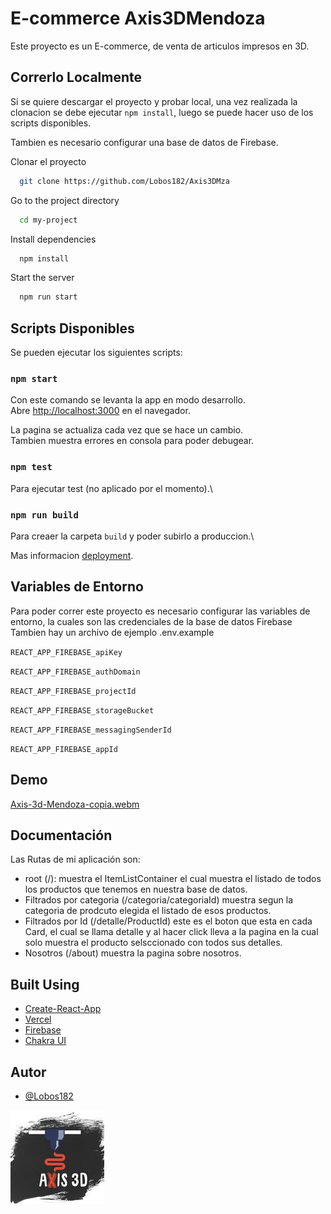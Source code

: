# E-commerce Axis3DMendoza

Este proyecto es un E-commerce, de venta de articulos impresos en 3D.



## Correrlo Localmente

Si se quiere descargar el proyecto y probar local, una vez realizada la clonacion se debe ejecutar `npm install`, luego se puede hacer uso de los scripts disponibles.

Tambien es necesario configurar una base de datos de Firebase.

Clonar el proyecto

```bash
  git clone https://github.com/Lobos182/Axis3DMza
```

Go to the project directory

```bash
  cd my-project
```

Install dependencies

```bash
  npm install
```

Start the server

```bash
  npm run start
```

## Scripts Disponibles

Se pueden ejecutar los siguientes scripts:

### `npm start`

Con este comando se levanta la app en modo desarrollo.\
Abre [http://localhost:3000](http://localhost:3000) en el navegador.

La pagina se actualiza cada vez que se hace un cambio.\
Tambien muestra errores en consola para poder debugear.

### `npm test`

Para ejecutar test (no aplicado por el momento).\

### `npm run build`

Para creaer la carpeta `build` y poder subirlo a produccion.\

Mas informacion [deployment](https://facebook.github.io/create-react-app/docs/deployment).



## Variables de Entorno

Para poder correr este proyecto es necesario configurar las variables de entorno, la cuales son las credenciales de la base de datos Firebase
Tambien hay un archivo de ejemplo .env.example


`REACT_APP_FIREBASE_apiKey`

`REACT_APP_FIREBASE_authDomain`

`REACT_APP_FIREBASE_projectId`

`REACT_APP_FIREBASE_storageBucket`

`REACT_APP_FIREBASE_messagingSenderId`

`REACT_APP_FIREBASE_appId`


## Demo
[Axis-3d-Mendoza-copia.webm](https://user-images.githubusercontent.com/97643619/177225992-f34c2259-ca30-4ab5-88b5-433b58eb7d60.webm)
    
## Documentación 
Las Rutas de mi aplicación son:
- root (/): muestra el ItemListContainer el cual muestra el listado de todos los productos que tenemos en nuestra base de datos.
- Filtrados por categoria (/categoria/categoriaId) muestra segun la categoria de prodcuto elegida el listado de esos productos.
- Filtrados por Id (/detalle/ProductId) este es el boton que esta en cada Card, el cual se llama detalle y al hacer click lleva a la pagina en la cual solo muestra el producto selsccionado con todos sus detalles.
- Nosotros (/about) muestra la pagina sobre nosotros.

## Built Using

- [Create-React-App](https://create-react-app.dev/)
- [Vercel](https://vercel.com)
- [Firebase](https://firebase.com)
- [Chakra UI](https://chakra-ui.com/)

## Autor

- [@Lobos182](https://github.com/Lobos182/Axis3DMza)


![Logo](https://raw.githubusercontent.com/Lobos182/FinalJS2022/master/images/axis3d.jpg)


